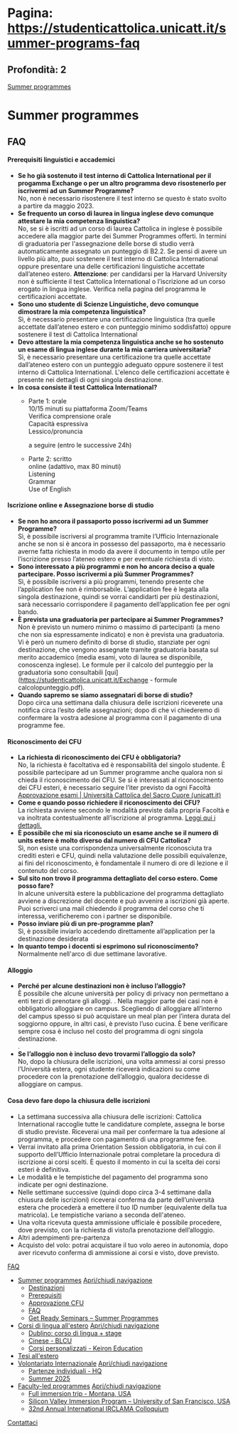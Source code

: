 # Pagina: https://studenticattolica.unicatt.it/summer-programs-faq

## Profondità: 2

[Summer programmes](summer-programs-e-corsi-di-lingua-summer-programs)



# Summer programmes

## FAQ

#### Prerequisiti linguistici e accademici

* **Se ho già sostenuto il test interno di Cattolica International per il progamma Exchange o per un altro programma devo risostenerlo per iscrivermi ad un Summer Programme?**  
  No, non è necessario risostenere il test interno se questo è stato svolto a partire da maggio 2023.
* **Se frequento un corso di laurea in lingua inglese devo comunque attestare la mia competenza linguistica?**  
  No, se si è iscritti ad un corso di laurea Cattolica in inglese è possibile accedere alla maggior parte dei Summer Programmes offerti. In termini di graduatoria per l'assegnazione delle borse di studio verrà automaticamente assegnato un punteggio di B2.2. Se pensi di avere un livello più alto, puoi sostenere il test interno di Cattolica International oppure presentare una delle certificazioni linguistiche accettate dall’ateneo estero. **Attenzione**: per candidarsi per la Harvard University non è sufficiente il test Cattolica International o l’iscrizione ad un corso erogato in lingua inglese. Verifica nella pagina del programma le certificazioni accettate.
* **Sono uno studente di Scienze Linguistiche, devo comunque dimostrare la mia competenza linguistica?**  
  Sì, è necessario presentare una certificazione linguistica (tra quelle accettate dall’ateneo estero e con punteggio minimo soddisfatto) oppure sostenere il test di Cattolica International
* **Devo attestare la mia competenza linguistica anche se ho sostenuto un esame di lingua inglese durante la mia carriera universitaria?**  
  Sì, è necessario presentare una certificazione tra quelle accettate dall’ateneo estero con un punteggio adeguato oppure sostenere il test interno di Cattolica International. L'elenco delle certificazioni accettate è presente nei dettagli di ogni singola destinazione.
* **In cosa consiste il test Cattolica International?**
  + Parte 1: orale  
    10/15 minuti su piattaforma Zoom/Teams   
    Verifica comprensione orale  
    Capacità espressiva  
    Lessico/pronuncia  
      
    a seguire (entro le successive 24h)
  + Parte 2: scritto  
    online (adattivo, max 80 minuti)   
    Listening  
    Grammar  
    Use of English

#### Iscrizione online e Assegnazione borse di studio

* **Se non ho ancora il passaporto posso iscrivermi ad un Summer Programme?**  
  Sì, è possibile iscriversi al programma tramite l’Ufficio Internazionale anche se non si è ancora in possesso del passaporto, ma è necessario averne fatta richiesta in modo da avere il documento in tempo utile per l’iscrizione presso l’ateneo estero e per eventuale richiesta di visto.
* **Sono interessato a più programmi e non ho ancora deciso a quale partecipare. Posso iscrivermi a più Summer Programmes?**  
  Sì, è possibile iscriversi a più programmi, tenendo presente che l’application fee non è rimborsabile. L’application fee è legata alla singola destinazione, quindi se vorrai candidarti per più destinazioni, sarà necessario corrispondere il pagamento dell’application fee per ogni bando.
* **È prevista una graduatoria per partecipare ai Summer Programmes?**  
  Non è previsto un numero minimo o massimo di partecipanti (a meno che non sia espressamente indicato) e non è prevista una graduatoria.   
  Vi è però un numero definito di borse di studio, stanziate per ogni destinazione, che vengono assegnate tramite graduatoria basata sul merito accademico (media esami, voto di laurea se disponibile, conoscenza inglese). Le formule per il calcolo del punteggio per la graduatoria sono consultabili [qui](https://studenticattolica.unicatt.it/Exchange - formule calcolopunteggio.pdf).
* **Quando sapremo se siamo assegnatari di borse di studio?**  
  Dopo circa una settimana dalla chiusura delle iscrizioni riceverete una notifica circa l’esito delle assegnazioni; dopo di che vi chiederemo di confermare la vostra adesione al programma con il pagamento di una programme fee.

#### Riconoscimento dei CFU

* **La richiesta di riconoscimento dei CFU è obbligatoria?**  
  No, la richiesta è facoltativa ed è responsabilità del singolo studente. È possibile partecipare ad un Summer programme anche qualora non si chieda il riconoscimento dei CFU. Se si è interessati al riconoscimento dei CFU esteri, è necessario seguire l’iter previsto da ogni Facoltà [Approvazione esami | Università Cattolica del Sacro Cuore (unicatt.it)](https://studenticattolica.unicatt.it/informazioni-utili-approvazione-esami)
* **Come e quando posso richiedere il riconoscimento dei CFU?**  
  La richiesta avviene secondo le modalità previste dalla propria Facoltà e va inoltrata contestualmente all’iscrizione al programma. [Leggi qui i dettagli.](https://studenticattolica.unicatt.it/informazioni-utili-approvazione-esami)
* **È possibile che mi sia riconosciuto un esame anche se il numero di units estere è molto diverso dal numero di CFU Cattolica?**  
  Sì, non esiste una corrispondenza universalmente riconosciuta tra crediti esteri e CFU, quindi nella valutazione delle possibili equivalenze, ai fini del riconoscimento, è fondamentale il numero di ore di lezione e il contenuto del corso.
* **Sul sito non trovo il programma dettagliato del corso estero. Come posso fare?**  
  In alcune università estere la pubblicazione del programma dettagliato avviene a discrezione del docente e può avvenire a iscrizioni già aperte. Puoi scriverci una mail chiedendo il programma del corso che ti interessa, verificheremo con i partner se disponibile.
* **Posso inviare più di un pre-programme plan?**  
  Sì, è possibile inviarlo accedendo direttamente all’application per la destinazione desiderata
* **In quanto tempo i docenti si esprimono sul riconoscimento?**  
  Normalmente nell'arco di due settimane lavorative.

#### Alloggio

* **Perché per alcune destinazioni non è incluso l’alloggio?**  
  È possibile che alcune università per policy di privacy non permettano a enti terzi di prenotare gli alloggi. . Nella maggior parte dei casi non è obbligatorio alloggiare on campus. Scegliendo di alloggiare all’interno del campus spesso si può acquistare un meal plan per l’intera durata del soggiorno oppure, in altri casi, è previsto l’uso cucina. È bene verificare sempre cosa è incluso nel costo del programma di ogni singola destinazione.  
  .
* **Se l’alloggio non è incluso devo trovarmi l’alloggio da solo?**  
  No, dopo la chiusura delle iscrizioni, una volta ammessi ai corsi presso l’Università estera, ogni studente riceverà indicazioni su come procedere con la prenotazione dell’alloggio, qualora decidesse di alloggiare on campus.

#### Cosa devo fare dopo la chiusura delle iscrizioni

* La settimana successiva alla chiusura delle iscrizioni: Cattolica International raccoglie tutte le candidature complete, assegna le borse di studio previste. Riceverai una mail per confermare la tua adesione al programma, e procedere con pagamento di una programme fee.
* Verrai invitato alla prima Orientation Session obbligatoria, in cui con il supporto dell’Ufficio Internazionale potrai completare la procedura di iscrizione ai corsi scelti. È questo il momento in cui la scelta dei corsi esteri è definitiva.
* Le modalità e le tempistiche del pagamento del programma sono indicate per ogni destinazione.
* Nelle settimane successive (quindi dopo circa 3-4 settimane dalla chiusura delle iscrizioni) riceverai conferma da parte dell’università estera che procederà a emettere il tuo ID number (equivalente della tua matricola). Le tempistiche variano a seconda dell'ateneo.
* Una volta ricevuta questa ammissione ufficiale è possibile procedere, dove previsto, con la richiesta di visto/la prenotazione dell’alloggio.
* Altri adempimenti pre-partenza
* Acquisto del volo: potrai acquistare il tuo volo aereo in autonomia, dopo aver ricevuto conferma di ammissione ai corsi e visto, dove previsto.

[FAQ](#submenu__wrapper "FAQ")

* [Summer programmes](summer-programs-e-corsi-di-lingua-summer-programs "Summer programmes")
  [Apri/chiudi navigazione](#asub-20afc0c6-fd0a-4a76-8c7b-e14f646f3438 "Apri/chiudi navigazione")
  + [Destinazioni](summer-programs-destinazioni "Destinazioni")
  + [Prerequisiti](summer-programs-prerequisiti "Prerequisiti")
  + [Approvazione CFU](informazioni-utili-approvazione-esami "Approvazione CFU")
  + [FAQ](summer-programs-faq "FAQ")
  + [Get Ready Seminars – Summer Programmes](summer-programmes-get-ready-seminars-summer-programmes "Get Ready Seminars – Summer Programmes ")
* [Corsi di lingua all'estero](summer-programs-e-corsi-di-lingua-corsi-di-lingua-all-estero "Corsi di lingua all'estero")
  [Apri/chiudi navigazione](#asub-16d3a189-ddff-494d-87d2-efc492c36f89 "Apri/chiudi navigazione")
  + [Dublino: corso di lingua + stage](corsi-di-lingua-all-estero-dublino-corso-di-lingua-stage "Dublino: corso di lingua + stage")
  + [Cinese - BLCU](corsi-di-lingua-all-estero-cinese-blcu "Cinese - BLCU")
  + [Corsi personalizzati - Keiron Education](corsi-di-lingua-all-estero-corsi-personalizzati "Corsi personalizzati - Keiron Education")
* [Tesi all'estero](stage-e-tesi-all-estero-tesi-all-estero "Tesi all'estero")
* [Volontariato Internazionale](volontariato "Volontariato Internazionale")
  [Apri/chiudi navigazione](#asub-7a023ab7-8e7f-42c1-8e89-8049a1403631 "Apri/chiudi navigazione")
  + [Partenze individuali - HQ](volontariato-internazionale-partenze-individuali-hq "Partenze individuali - HQ")
  + [Summer 2025](volontariato-internazionale-summer-2025 "Summer 2025")
* [Faculty-led programmes](short-programmes-faculty-led-programmes "Faculty-led programmes")
  [Apri/chiudi navigazione](#asub-7939f1d2-1f30-44c3-ae05-622f04cf32d2 "Apri/chiudi navigazione")
  + [Full immersion trip - Montana, USA](faculty-led-programmes-full-immersion-trip-montana-usa "Full immersion trip - Montana, USA")
  + [Silicon Valley Immersion Program – University of San Francisco, USA](faculty-led-programmes-silicon-valley-immersion-program-university-of-san-francisco-usa "Silicon Valley Immersion Program – University of San Francisco, USA")
  + [32nd Annual International IRCLAMA Colloquium](faculty-led-programmes-32nd-annual-international-irclama-colloquium "32nd Annual International IRCLAMA Colloquium")

[Contattaci](home-contatti "Contattaci")